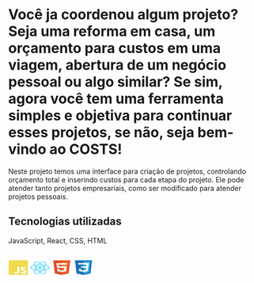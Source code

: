 # Você ja coordenou algum projeto? Seja uma reforma em casa, um orçamento para custos em uma viagem, abertura de um negócio pessoal ou algo similar? Se sim, agora você tem uma ferramenta simples e objetiva para continuar esses projetos, se não, seja bem-vindo ao COSTS!

Neste projeto temos uma interface para criação de projetos, controlando orçamento total e inserindo custos
para cada etapa do projeto. Ele pode atender tanto projetos empresariais, como ser modificado para atender projetos
pessoais.

## Tecnologias utilizadas

JavaScript, React, CSS, HTML

<div style="display: inline_block"><br>
  <img align="center" alt="Niko-Js" height="30" width="40" src="https://raw.githubusercontent.com/devicons/devicon/master/icons/javascript/javascript-plain.svg">
  <img align="center" alt="Niko-React" height="30" width="40" src="https://raw.githubusercontent.com/devicons/devicon/master/icons/react/react-original.svg">
  <img align="center" alt="Niko-HTML" height="30" width="40" src="https://raw.githubusercontent.com/devicons/devicon/master/icons/html5/html5-original.svg">
  <img align="center" alt="Niko-CSS" height="30" width="40" src="https://raw.githubusercontent.com/devicons/devicon/master/icons/css3/css3-original.svg">
</div>

